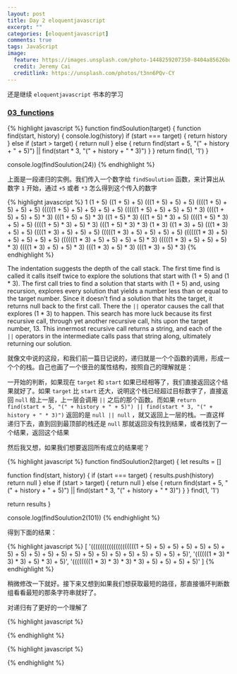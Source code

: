 ```yaml
---
layout: post
title: Day 2 eloquentjavascript
excerpt: ""
categories: [eloquentjavascript]
comments: true
tags: JavaScript
image:
  feature: https://images.unsplash.com/photo-1448259207350-8404a85626bd?dpr=2&auto=compress,format&fit=crop&w=767&h=513&q=80&cs=tinysrgb&crop=
  credit: Jeremy Cai
  creditlink: https://unsplash.com/photos/t3nn6PQv-CY
---
```


还是继续 `eloquentjavascript` 书本的学习

### [03_functions](http://eloquentjavascript.net/03_functions.html)

{% highlight javascript %}
function findSoulution(target) {
  function find(start, history) {
    console.log(history)
    if (start === target) {
      return history
    } else if (start > target) {
      return null
    } else {
      return find(start + 5, "(" + history + " + 5)") ||
        find(start * 3, "(" + history + " * 3)")
    }
  }
  return find(1, '1')
}

console.log(findSoulution(24))
{% endhighlight %}

上面是一段递归的实例。我们传入一个数字给 `findSoulution` 函数，来计算出从数字 `1` 开始，通过 `+5` 或者 `*3` 怎么得到这个传入的数字

{% highlight javascript %}
1
(1 + 5)
((1 + 5) + 5)
(((1 + 5) + 5) + 5)
((((1 + 5) + 5) + 5) + 5)
(((((1 + 5) + 5) + 5) + 5) + 5)
(((((1 + 5) + 5) + 5) + 5) * 3)
((((1 + 5) + 5) + 5) * 3)
(((1 + 5) + 5) * 3)
((1 + 5) * 3)
(((1 + 5) * 3) + 5)
((((1 + 5) * 3) + 5) + 5)
((((1 + 5) * 3) + 5) * 3)
(((1 + 5) * 3) * 3)
(1 * 3)
((1 * 3) + 5)
(((1 * 3) + 5) + 5)
((((1 * 3) + 5) + 5) + 5)
(((((1 * 3) + 5) + 5) + 5) + 5)
((((((1 * 3) + 5) + 5) + 5) + 5) + 5)
((((((1 * 3) + 5) + 5) + 5) + 5) * 3)
(((((1 * 3) + 5) + 5) + 5) * 3)
((((1 * 3) + 5) + 5) * 3)
(((1 * 3) + 5) * 3)
(((1 * 3) + 5) * 3) 
{% endhighlight %}

The indentation suggests the depth of the call stack. The first time find is called it calls itself twice to explore the solutions that start with (1 + 5) and (1 * 3). The first call tries to find a solution that starts with (1 + 5) and, using recursion, explores every solution that yields a number less than or equal to the target number. Since it doesn’t find a solution that hits the target, it returns null back to the first call. There the `||` operator causes the call that explores (1 * 3) to happen. This search has more luck because its first recursive call, through yet another recursive call, hits upon the target number, 13. This innermost recursive call returns a string, and each of the `||` operators in the intermediate calls pass that string along, ultimately returning our solution.

就像文中说的这段，和我们前一篇日记说的，递归就是一个个函数的调用，形成一个个的栈。自己也画了一个很丑的属性结构，按照自己的理解就是：

一开始的判断，如果现在 `target` 和 `start` 如果已经相等了，我们直接返回这个结果就好了。如果 `target` 比 `start` 还大，说明这个栈已经超过目标数字了，直接返回 `null` 给上一层，上一层会调用 `||` 之后的那个函数。而如果 `return find(start + 5, "(" + history + " + 5)") || find(start * 3, "(" + history + " * 3)")` 返回的是 `null || null` ，就又返回上一层的栈。一直这样递归下去，直到回到最顶部的栈还是 `null` 那就返回没有找到结果，或者找到了一个结果，返回这个结果

然后我又想，如果我们想要返回所有成立的结果呢？

{% highlight javascript %}
function findSoulution2(target) {
  let results = []

  function find(start, history) {
    if (start === target) {
      results.push(history)
      return null
    } else if (start > target) {
      return null
    } else {
      return find(start + 5, "(" + history + " + 5)") ||
        find(start * 3, "(" + history + " * 3)")
    }
  }
  find(1, '1')

  return results
}

console.log(findSoulution2(101))
{% endhighlight %}

得到下面的结果：

{% highlight javascript %}
[ '((((((((((((((((((((1 + 5) + 5) + 5) + 5) + 5) + 5) + 5) + 5) + 5) + 5) + 5) + 5) + 5) + 5) + 5) + 5) + 5) + 5) + 5) + 5)',
  '((((((1 * 3) * 3) * 3) + 5) * 3) + 5)',
  '((((((((1 * 3) * 3) * 3) * 3) + 5) + 5) + 5) + 5)' ]
{% endhighlight %}

稍微修改一下就好。接下来又想到如果我们想获取最短的路径，那直接循环判断数组看看最短的那条字符串就好了。

对递归有了更好的一个理解了

{% highlight javascript %}

{% endhighlight %}

{% highlight javascript %}

{% endhighlight %}
